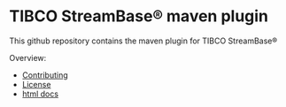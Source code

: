 # TIBCO StreamBase&reg; maven plugin

This github repository contains the maven plugin for TIBCO StreamBase&reg;

Overview:

* [Contributing](docs/contributing.md)
* [License](docs/LICENSE)
* [html docs](https://tibcosoftware.github.io/tibco-streaming-maven-plugin/1.4.0-SNAPSHOT/ep-maven-plugin/)
